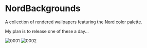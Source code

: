 # NordBackgrounds
A collection of rendered wallpapers featuring the [Nord](https://www.nordtheme.com/) color palette.

My plan is to release one of these a day...

![0001](4k/0001.png)
![0002](4k/0002.png)
